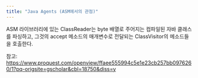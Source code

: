 ```yaml
---
title: "Java Agents (ASM에서의 관점)"
---
```


ASM 라이브러리에 있는 ClassReader는 byte 배열로 주어지는 컴파일된 자바 클래스를 파싱하고, 그것의 accept 메소드의 매개변수로 전달되는 ClassVisitor의 메소드들을 호출한다.

참고: https://www.proquest.com/openview/ffaee555994c5e1e23cb257bb0976260/1?pq-origsite=gscholar&cbl=18750&diss=y